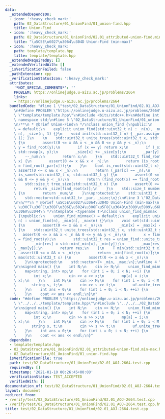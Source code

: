 ```yaml
---
data:
  _extendedDependsOn:
  - icon: ':heavy_check_mark:'
    path: 02_DataStructure/01_UnionFind/01_union-find.hpp
    title: Union-Find
  - icon: ':heavy_check_mark:'
    path: 02_DataStructure/01_UnionFind/02.01_attributed-union-find.min-max.hpp
    title: "\u5C5E\u6027\u3064\u304D Union-Find (min-max)"
  - icon: ':heavy_check_mark:'
    path: template/template.hpp
    title: template/template.hpp
  _extendedRequiredBy: []
  _extendedVerifiedWith: []
  _isVerificationFailed: false
  _pathExtension: cpp
  _verificationStatusIcon: ':heavy_check_mark:'
  attributes:
    '*NOT_SPECIAL_COMMENTS*': ''
    PROBLEM: https://onlinejudge.u-aizu.ac.jp/problems/2664
    links:
    - https://onlinejudge.u-aizu.ac.jp/problems/2664
  bundledCode: "#line 1 \"test/02_DataStructure/01_UnionFind/02.01_AOJ-2664.test.cpp\"\
    \n#define PROBLEM \"https://onlinejudge.u-aizu.ac.jp/problems/2664\"\n#line 1\
    \ \"template/template.hpp\"\n#include <bits/stdc++.h>\n#define int int64_t\nusing\
    \ namespace std;\n#line 5 \"02_DataStructure/01_UnionFind/01_union-find.hpp\"\n\
    \n/**\n * @brief Union-Find\n */\nclass union_find {\npublic:\n    union_find()\
    \ = default;\n    explicit union_find(std::uint32_t n) : _n(n), _num(n), _par(n,\
    \ n), _size(n, 1) {}\n    void init(std::uint32_t n) { _par.assign(n, n); _size.assign(n,\
    \ 1); }\n    \n    std::uint32_t unite_trees(std::uint32_t x, std::uint32_t y)\
    \ {\n        assert(0 <= x && x < _n && 0 <= y && y < _n);\n        x = find_root(x);\
    \ y = find_root(y);\n        if (x == y) return x;\n        if (_size[x] < _size[y])\
    \ std::swap(x, y);\n        _size[x] += _size[y];\n        _par[y] = x;\n    \
    \    --_num;\n        return x;\n    }\n    std::uint32_t find_root(std::uint32_t\
    \ x) {\n        assert(0 <= x && x < _n);\n        return (is_root(x) ? x : _par[x]\
    \ = find_root(_par[x]));\n    }\n    bool is_root(std::uint32_t x) {\n       \
    \ assert(0 <= x && x < _n);\n        return (_par[x] == _n);\n    }\n    bool\
    \ is_same(std::uint32_t x, std::uint32_t y) {\n        assert(0 <= x && x < _n\
    \ && 0 <= y && y < _n);\n        return (find_root(x) == find_root(y));\n    }\n\
    \    std::size_t tree_size(std::uint32_t x) {\n        assert(0 <= x && x < _n);\n\
    \        return _size[find_root(x)];\n    }\n    std::size_t number_of_trees()\
    \ {\n        return _num;\n    }\n\nprotected:\n    std::uint32_t _n, _num;\n\
    \    std::vector<std::uint32_t> _par, _size;\n};\n#line 3 \"02_DataStructure/01_UnionFind/02.01_attributed-union-find.min-max.hpp\"\
    \n\n/**\n * @brief \u5C5E\u6027\u3064\u304D Union-Find (min-max)\n * @warning\
    \ \u30C7\u30FC\u30BF\u306E\u5024\u306F\u5F8C\u304B\u3089\u5909\u66F4\u3067\u304D\
    \u306A\u3044\n */\ntemplate <typename T>\nclass union_find_minmax : public union_find\
    \ {\npublic:\n    union_find_minmax() = default;\n    explicit union_find_minmax(std::uint32_t\
    \ n) : union_find(n), _min(n), _max(n) {}\n\n    void set(std::uint32_t x, T val)\
    \ {\n        assert(0 <= x && x < _n);\n        _min[x] = _max[x] = val;\n   \
    \ }\n    std::uint32_t unite_trees(std::uint32_t x, std::uint32_t y) {\n     \
    \   assert(0 <= x && x < _n && 0 <= y && y < _n);\n        x = find_root(x); y\
    \ = find_root(y);\n        std::uint32_t res = union_find::unite_trees(x, y);\n\
    \        _min[res] = std::min(_min[x], _min[y]);\n        _max[res] = std::max(_max[x],\
    \ _max[y]);\n        return res;\n    }\n    T min(std::uint32_t x) {\n      \
    \  assert(0 <= x && x < _n);\n        return _min[find_root(x)];\n    }\n    T\
    \ max(std::uint32_t x) {\n        assert(0 <= x && x < _n);\n        return _max[find_root(x)];\n\
    \    }\n\nprotected:\n    std::vector<T> _min, _max;\n};\n#line 4 \"test/02_DataStructure/01_UnionFind/02.01_AOJ-2664.test.cpp\"\
    \n\nsigned main() {\n    int N;\n    cin >> N;\n    union_find_minmax<int> uf(N);\n\
    \    map<string, int> mp;\n    for (int i = 0; i < N; ++i) {\n        string a;\n\
    \        int x;\n        cin >> a >> x;\n        mp[a] = i;\n        uf.set(i,\
    \ x);\n    }\n    int M;\n    cin >> M;\n    for (int i = 0; i < M; ++i) {\n \
    \       string s, t;\n        cin >> s >> t;\n        uf.unite_trees(mp[s], mp[t]);\n\
    \    }\n    int ans = 0;\n    for (int i = 0; i < N; ++i) {\n        ans += uf.min(i);\n\
    \    }\n    cout << ans << endl;\n}\n"
  code: "#define PROBLEM \"https://onlinejudge.u-aizu.ac.jp/problems/2664\"\n#include\
    \ \"../../../template/template.hpp\"\n#include \"../../../02_DataStructure/01_UnionFind/02.01_attributed-union-find.min-max.hpp\"\
    \n\nsigned main() {\n    int N;\n    cin >> N;\n    union_find_minmax<int> uf(N);\n\
    \    map<string, int> mp;\n    for (int i = 0; i < N; ++i) {\n        string a;\n\
    \        int x;\n        cin >> a >> x;\n        mp[a] = i;\n        uf.set(i,\
    \ x);\n    }\n    int M;\n    cin >> M;\n    for (int i = 0; i < M; ++i) {\n \
    \       string s, t;\n        cin >> s >> t;\n        uf.unite_trees(mp[s], mp[t]);\n\
    \    }\n    int ans = 0;\n    for (int i = 0; i < N; ++i) {\n        ans += uf.min(i);\n\
    \    }\n    cout << ans << endl;\n}"
  dependsOn:
  - template/template.hpp
  - 02_DataStructure/01_UnionFind/02.01_attributed-union-find.min-max.hpp
  - 02_DataStructure/01_UnionFind/01_union-find.hpp
  isVerificationFile: true
  path: test/02_DataStructure/01_UnionFind/02.01_AOJ-2664.test.cpp
  requiredBy: []
  timestamp: '2021-01-10 00:26:45+00:00'
  verificationStatus: TEST_ACCEPTED
  verifiedWith: []
documentation_of: test/02_DataStructure/01_UnionFind/02.01_AOJ-2664.test.cpp
layout: document
redirect_from:
- /verify/test/02_DataStructure/01_UnionFind/02.01_AOJ-2664.test.cpp
- /verify/test/02_DataStructure/01_UnionFind/02.01_AOJ-2664.test.cpp.html
title: test/02_DataStructure/01_UnionFind/02.01_AOJ-2664.test.cpp
---
```


